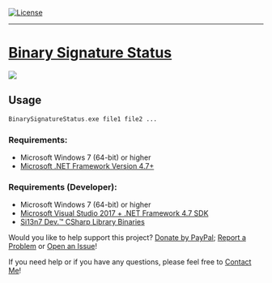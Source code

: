 [![License](https://img.shields.io/badge/Licence-MIT-blue.svg?style=plastic)](https://github.com/Si13n7/BinarySignatureStatus/blob/master/LICENSE.txt)

***

# [Binary Signature Status](https://github.com/Si13n7/BinarySignatureStatus/releases/latest)

<sub><img src="https://user-images.githubusercontent.com/6128966/54432214-cfad0f00-4728-11e9-85b6-86a70a3f14b7.png"></sub>


## Usage

```php
BinarySignatureStatus.exe file1 file2 ...
```


### Requirements:
- Microsoft Windows 7 (64-bit) or higher
- [Microsoft .NET Framework Version 4.7+](https://www.microsoft.com/download/details.aspx?id=55170)

### Requirements (Developer):
- Microsoft Windows 7 (64-bit) or higher
- [Microsoft Visual Studio 2017 + .NET Framework 4.7 SDK](https://www.visualstudio.com/downloads/)
- [Si13n7 Dev.™ CSharp Library Binaries](https://github.com/Si13n7/SilDev.CSharpLib/)


Would you like to help support this project? [Donate by PayPal](https://donate.si13n7.com/); [Report a Problem](https://support.si13n7.de/) or [Open an Issue](https://github.com/Si13n7/BinarySignatureStatus/issues/new)!

If you need help or if you have any questions, please feel free to [Contact Me](https://support.si13n7.de/)!